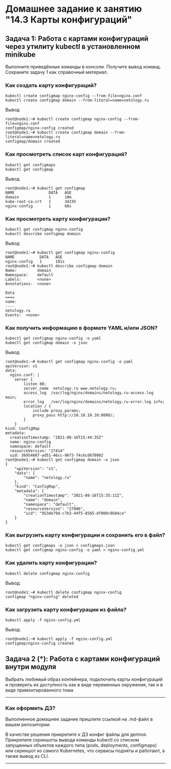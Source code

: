 # Домашнее задание к занятию "14.3 Карты конфигураций"

## Задача 1: Работа с картами конфигураций через утилиту kubectl в установленном minikube

Выполните приведённые команды в консоли. Получите вывод команд. Сохраните
задачу 1 как справочный материал.

### Как создать карту конфигураций?

```
kubectl create configmap nginx-config --from-file=nginx.conf
kubectl create configmap domain --from-literal=name=netology.ru
```
Вывод
```
root@node1:~# kubectl create configmap nginx-config --from-file=nginx.conf
configmap/nginx-config created
root@node1:~# kubectl create configmap domain --from-literal=name=netology.ru
configmap/domain created
```
### Как просмотреть список карт конфигураций?

```
kubectl get configmaps
kubectl get configmap
```
Вывод
```
root@node1:~# kubectl get configmap
NAME               DATA   AGE
domain             1      10m
kube-root-ca.crt   1      3d23h
nginx-config       1      68s
```
### Как просмотреть карту конфигурации?

```
kubectl get configmap nginx-config
kubectl describe configmap domain
```
Вывод
```
root@node1:~# kubectl get configmap nginx-config
NAME           DATA   AGE
nginx-config   1      101s
root@node1:~# kubectl describe configmap domain
Name:         domain
Namespace:    default
Labels:       <none>
Annotations:  <none>

Data
====
name:
----
netology.ru
Events:  <none>
```

### Как получить информацию в формате YAML и/или JSON?

```
kubectl get configmap nginx-config -o yaml
kubectl get configmap domain -o json
```
Вывод
```
root@node1:~# kubectl get configmap nginx-config -o yaml
apiVersion: v1
data:
  nginx.conf: |
    server {
        listen 80;
        server_name  netology.ru www.netology.ru;
        access_log  /var/log/nginx/domains/netology.ru-access.log  main;
        error_log   /var/log/nginx/domains/netology.ru-error.log info;
        location / {
            include proxy_params;
            proxy_pass http://10.10.10.10:8080/;
        }
    }
kind: ConfigMap
metadata:
  creationTimestamp: "2021-08-16T15:44:35Z"
  name: nginx-config
  namespace: default
  resourceVersion: "27414"
  uid: 36954607-ad51-46cc-9673-74c6cd670902
root@node1:~# kubectl get configmap domain -o json
{
    "apiVersion": "v1",
    "data": {
        "name": "netology.ru"
    },
    "kind": "ConfigMap",
    "metadata": {
        "creationTimestamp": "2021-08-16T15:35:11Z",
        "name": "domain",
        "namespace": "default",
        "resourceVersion": "27006",
        "uid": "953de79d-c7b3-44f5-8565-df000c9b84ca"
    }
}

```
### Как выгрузить карту конфигурации и сохранить его в файл?

```
kubectl get configmaps -o json > configmaps.json
kubectl get configmap nginx-config -o yaml > nginx-config.yml
```
### Как удалить карту конфигурации?

```
kubectl delete configmap nginx-config
```
Вывод:
```
root@node1:~# kubectl delete configmap nginx-config
configmap "nginx-config" deleted
```
### Как загрузить карту конфигурации из файла?

```
kubectl apply -f nginx-config.yml
```
Вывод:
```
root@node1:~# kubectl apply -f nginx-config.yml
configmap/nginx-config created
```

## Задача 2 (*): Работа с картами конфигураций внутри модуля

Выбрать любимый образ контейнера, подключить карты конфигураций и проверить
их доступность как в виде переменных окружения, так и в виде примонтированного
тома

---

### Как оформить ДЗ?

Выполненное домашнее задание пришлите ссылкой на .md-файл в вашем репозитории.

В качестве решения прикрепите к ДЗ конфиг файлы для деплоя. Прикрепите скриншоты вывода команды kubectl со списком запущенных объектов каждого типа (pods, deployments, configmaps) или скриншот из самого Kubernetes, что сервисы подняты и работают, а также вывод из CLI.

---
